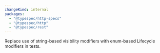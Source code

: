 ```yaml
---
changeKind: internal
packages:
  - "@typespec/http-specs"
  - "@typespec/http"
  - "@typespec/rest"
---
```


Replace use of string-based visibility modifiers with enum-based Lifecycle modifiers in tests.
